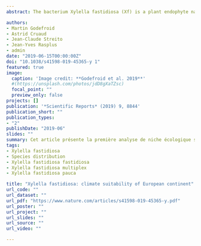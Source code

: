 ```yaml
---
abstract: The bacterium Xylella fastidiosa (Xf) is a plant endophyte native to the Americas that causes diseases in many crops of economic importance (grapevine, Citrus, Olive trees etc). Xf has been recently detected in several regions outside of its native range including Europe where little is known about its potential geographical expansion. We collected data documenting the native and invaded ranges of the Xf subspecies fastidiosa, pauca and multiplex and fitted bioclimatic species distribution models (SDMs) to assess the potential climate suitability of European continent for those pathogens. According to model predictions, the currently reported distribution of Xf in Europe is small compared to the large extent of climatically suitable areas. The regions at high risk encompass the Mediterranean coastal areas of Spain, Greece, Italy and France, the Atlantic coastal areas of France, Portugal and Spain as well as the southwestern regions of Spain and lowlands in southern Italy. The extent of predicted climatically suitable conditions for the different subspecies are contrasted. The subspecies multiplex, and to a certain extent the subspecies fastidiosa, represent a threat to most of Europe while the climatically suitable areas for the subspecies pauca are mostly limited to the Mediterranean basin. These results provide crucial information for the design of a spatially informed European-scale integrated management strategy, including early detection surveys in plants and insect vectors and quarantine measures. 

authors:
- Martin Godefroid
- Astrid Cruaud
- Jean-Claude Streito
- Jean-Yves Rasplus
- admin
date: "2019-06-15T00:00:00Z"
doi: "10.1038/s41598-019-45365-y 1"
featured: true
image: 
  caption: 'Image credit: **Godefroid et al. 2019**' 
  #(https://unsplash.com/photos/jdD8gXaTZsc)
  focal_point: ""
  preview_only: false
projects: []
publication: '*Scientific Reports* (2019) 9, 8844'
publication_short: ""
publication_types:
- "2"
publishDate: "2019-06"
slides: ""
summary: Cet article présente la première analyse de niche écologique sur les 3 sous-espèces de la bactérie Xylella fastidiosa présentes en Europe (XF fastidiosa, XF multiplex et XF pauca). Notre équipe démontre que les zones climatiquement favorable aux sous-espèces fastidiosa et multiplex sont beaucoup plus larges que les zones effectivement colonisées à l’heure actuelle. Ceci signifie que l’aire de distribution de ces deux sous-espèces s’étendre dans les années à venir. Ces résultats pourraient permettre de guider les plans de surveillance afin de rechercher la bactérie en priorité dans les zones les plus menacées. XF pauca, quant à elle, semble être essentiellement cantonnée au pourtour méditerranéen.
tags:
- Xylella fastidiosa
- Species distribution
- Xylella fastidiosa fastidiosa
- Xylella fastidiosa multiplex
- Xylella fastidiosa pauca

title: "Xylella fastidiosa: climate suitability of European continent"
url_code: ""
url_dataset: ""
url_pdf: "https://www.nature.com/articles/s41598-019-45365-y.pdf"
url_poster: ""
url_project: ""
url_slides: ""
url_source: ""
url_video: ""

---
```


